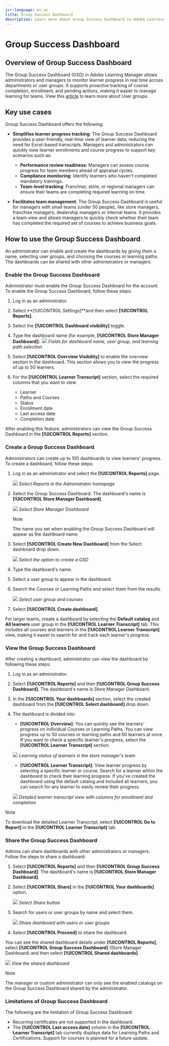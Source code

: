 ```yaml
---
jcr-language: en_us
title: Group Success Dashboard
description: Learn more about Group Success Dashboard in Adobe Learning Manager
---
```

# Group Success Dashboard

## Overview of Group Success Dashboard

The Group Success Dashboard (GSD) in Adobe Learning Manager allows administrators and managers to monitor learner progress in real time across departments or user groups. It supports proactive tracking of course completion, enrollment, and pending actions, making it easier to manage learning for teams. View this [article](/help/migrated/administrators/feature-summary/add-users-user-groups.md) to learn more about User groups.

## Key use cases

Group Success Dashboard offers the following:

* **Simplifies learner progress tracking**: The Group Success Dashboard provides a user-friendly, real-time view of learner data, reducing the need for Excel-based transcripts. Managers and administrators can quickly view learner enrollments and course progress to support key scenarios such as:

   * **Performance review readiness**: Managers can assess course progress for team members ahead of appraisal cycles.
   * **Compliance monitoring**: Identify learners who haven't completed mandatory trainings.
   * **Team-level tracking**: Franchise, store, or regional managers can ensure their teams are completing required learning on time.

* **Facilitates team management**: The Group Success Dashboard is useful for managers with small teams (under 50 people), like store managers, franchise managers, dealership managers or internal teams. It provides a team view and allows managers to quickly check whether their team has completed the required set of courses to achieve business goals.

## How to use the Group Success Dashboard

An administrator can enable and create the dashboards by giving them a name, selecting user groups, and choosing the courses or learning paths. The dashboards can be shared with other administrators or managers.

### Enable the Group Success Dashboard

Administrator must enable the Group Success Dashboard for the account. To enable the Group Success Dashboard, follow these steps:

1. Log in as an administrator.
2. Select **[!UICONTROL Settings]**and then select **[!UICONTROL Reports]**.
3. Select the **[!UICONTROL Dashboard visibility]** toggle.
4. Type the dashboard name (for example, **[!UICONTROL Store Manager Dashboard]**).
   ![](assets/enable-gsd.png)
   _Fields for dashboard name, user group, and learning path selection_
5. Select **[!UICONTROL Overview Visibility]** to enable the overview section in the dashboard. This section allows you to view the progress of up to 50 learners. 
6. For the **[!UICONTROL Learner Transcript]** section, select the required columns that you want to view.

   * Learner
   * Paths and Courses
   * Status
   * Enrollment date
   * Last access date
   * Completion date

After enabling this feature, administrators can view the Group Success Dashboard in the **[!UICONTROL Reports]** section.

### Create a Group Success Dashboard

Administrators can create up to 100 dashboards to view learners' progress. To create a dashboard, follow these steps:

1. Log in as an administrator and select the **[!UICONTROL Reports]** page.
 
   ![](assets/go-to-reports.png)
   _Select Reports in the Administrator homepage_

2. Select the Group Success Dashboard. The dashboard's name is **[!UICONTROL Store Manager Dashboard]**. 
 
   ![](assets/team-gsd-dashboard.png)
   _Select Store Manager Dashboard_

   >[!NOTE]
   >
   >The name you set when enabling the Group Success Dashboard will appear as the dashboard name.

3. Select **[!UICONTROL Create New Dashboard]** from the Select dashboard drop down.
 
   ![](assets/create-gsd-1.png)
   _Select the option to create a GSD_

4. Type the dashboard's name.
5. Select a user group to appear in the dashboard.
6. Search the Courses or Learning Paths and select them from the results.
 
   ![](assets/create-gsd.png)
   _Select user group and courses_

7. Select **[!UICONTROL Create dashboard]**. 

For larger teams, create a dashboard by selecting the **Default catalog** and **All learners** user group in the **[!UICONTROL Learner Transcript]** tab. This includes all courses and learners in the **[!UICONTROL Learner Transcript]** view, making it easier to search for and track each learner's progress.

### View the Group Success Dashboard

After creating a dashboard, administrator can view the dashboard by following these steps:

1. Log in as an administrator.
2. Select **[!UICONTROL Reports]** and then **[!UICONTROL Group Success Dashboard]**. 
   The dashboard's name is Store Manager Dashboard. 
3. In the **[!UICONTROL Your dashboards]** section, select the created dashboard from the **[!UICONTROL Select dashboard]** drop down. 
4. The dashboard is divided into:
   * **[!UICONTROL Overview]**: You can quickly see the learners' progress on individual Courses or Learning Paths. You can view progress up to 50 courses or learning paths and 50 learners at once. If you want to check a specific learner's progress, select the **[!UICONTROL Learner Transcript]** section.
 
   ![](assets/overview.png)
   _Learning status of learners in the store manager's team_
  
   * **[!UICONTROL Learner Transcript]**: View learner progress by selecting a specific learner or course. Search for a learner within the dashboard to check their learning progress. If you've created the dashboard using the default catalog and included all learners, you can search for any learner to easily review their progress.

   ![](assets/learner-transcript.png)
    _Detailed learner transcript view with columns for enrollment and completion_

>[!NOTE]
>
>To download the detailed Learner Transcript, select **[!UICONTROL Go to Report]** in the **[!UICONTROL Learner Transcript]** tab.

### Share the Group Success Dashboard

Admins can share dashboards with other administrators or managers. Follow the steps to share a dashboard:

1. Select **[!UICONTROL Reports]** and then **[!UICONTROL Group Success Dashboard]**. The dashboard's name is **[!UICONTROL Store Manager Dashboard]**. 
2. Select **[!UICONTROL Share]** in the **[!UICONTROL Your dashboards]** option. 
 
   ![](assets/share-dashboard.png)
   _Select Share button_

3. Search for users or user groups by name and select them.

   ![](assets/share-gsd.png) 
   _Share dashboard with users or user groups_

4. Select **[!UICONTROL Proceed]** to share the dashboard.

You can see the shared dashboard details under **[!UICONTROL Reports]**, select **[!UICONTROL Group Success Dashboard]** (Store Manager Dashboard) and then select **[!UICONTROL Shared dashboards]**.
 
![](assets/shared-dashboard.png) 
_View the shared dashboard_

>[!NOTE]
>
>The manager or custom administrator can only see the enabled catalogs on the Group Success Dashboard shared by the administrator.

### Limitations of Group Success Dashboard

The following are the limitation of Group Success Dashboard:

* Recurring certificates are not supported in the dashboard.
* The **[!UICONTROL Last access date]** column in the **[!UICONTROL Learner Transcript]** tab currently displays data for Learning Paths and Certifications. Support for courses is planned for a future update.
